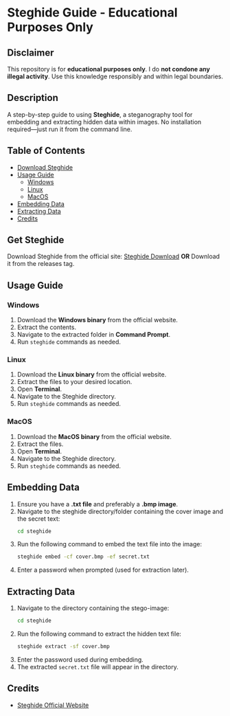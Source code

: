 # Steghide Guide - Educational Purposes Only

## Disclaimer
This repository is for **educational purposes only**. I do **not condone any illegal activity**. Use this knowledge responsibly and within legal boundaries.

## Description
A step-by-step guide to using **Steghide**, a steganography tool for embedding and extracting hidden data within images. No installation required—just run it from the command line.

## Table of Contents
- [Download Steghide](#download-steghide)
- [Usage Guide](#usage-guide)
  - [Windows](#windows)
  - [Linux](#linux)
  - [MacOS](#macos)
- [Embedding Data](#embedding-data)
- [Extracting Data](#extracting-data)
- [Credits](#credits)

## Get Steghide
Download Steghide from the official site: [Steghide Download](https://steghide.sourceforge.net/download.php)
**OR**
Download it from the releases tag.

## Usage Guide
### Windows
1. Download the **Windows binary** from the official website.
2. Extract the contents.
3. Navigate to the extracted folder in **Command Prompt**.
4. Run `steghide` commands as needed.

### Linux
1. Download the **Linux binary** from the official website.
2. Extract the files to your desired location.
3. Open **Terminal**.
4. Navigate to the Steghide directory.
5. Run `steghide` commands as needed.

### MacOS
1. Download the **MacOS binary** from the official website.
2. Extract the files.
3. Open **Terminal**.
4. Navigate to the Steghide directory.
5. Run `steghide` commands as needed.

## Embedding Data
1. Ensure you have a **.txt file** and preferably a **.bmp image**.
2. Navigate to the steghide directory/folder containing the cover image and the secret text:
   ```sh
   cd steghide
   ```
3. Run the following command to embed the text file into the image:
   ```sh
   steghide embed -cf cover.bmp -ef secret.txt
   ```
4. Enter a password when prompted (used for extraction later).

## Extracting Data
1. Navigate to the directory containing the stego-image:
   ```sh
   cd steghide
   ```
2. Run the following command to extract the hidden text file:
   ```sh
   steghide extract -sf cover.bmp
   ```
3. Enter the password used during embedding.
4. The extracted `secret.txt` file will appear in the directory.

## Credits
- [Steghide Official Website](https://steghide.sourceforge.net/)

